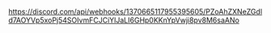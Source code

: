 https://discord.com/api/webhooks/1370665117955395605/PZoAhZXNeZGdld7AOYVp5xoPj54SOIvmFCJCiYlJaLI6GHp0KKnYpVwji8pv8M6saANo
